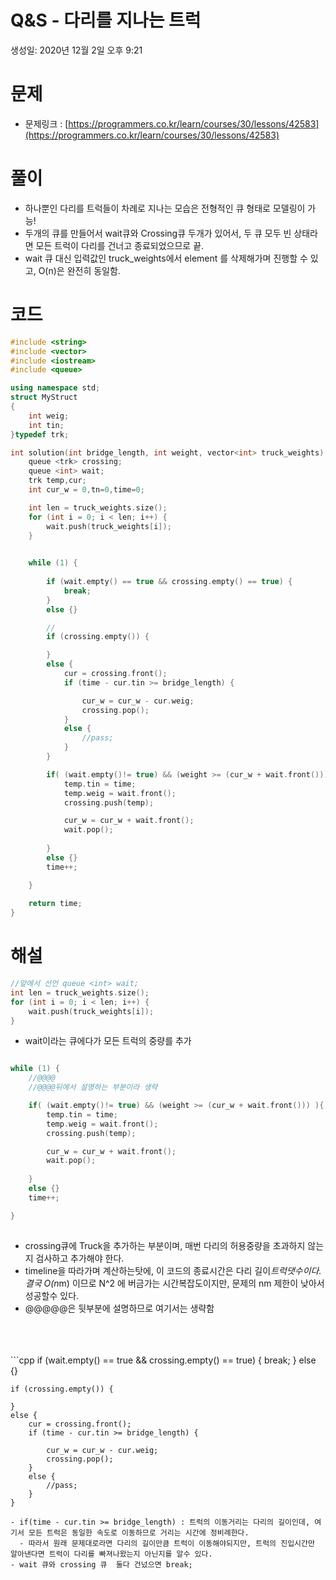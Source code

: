# Q&S - 다리를 지나는 트럭

생성일: 2020년 12월 2일 오후 9:21

# 문제

- 문제링크 : [https://programmers.co.kr/learn/courses/30/lessons/42583](https://programmers.co.kr/learn/courses/30/lessons/42583)

# 풀이

- 하나뿐인 다리를 트럭들이 차례로 지나는 모습은 전형적인 큐 형태로 모델링이 가능!
- 두개의 큐를 만들어서  wait큐와 Crossing큐 두개가 있어서, 두 큐 모두 빈 상태라면 모든 트럭이 다리를 건너고 종료되었으므로 끝.
- wait 큐 대신 입력값인 truck_weights에서 element 를 삭제해가며 진행할 수 있고, O(n)은 완전히 동일함.

# 코드

```cpp
#include <string>
#include <vector>
#include <iostream>
#include <queue>

using namespace std;
struct MyStruct
{
    int weig;
    int tin;
}typedef trk;

int solution(int bridge_length, int weight, vector<int> truck_weights) {
    queue <trk> crossing;
    queue <int> wait;
    trk temp,cur;
    int cur_w = 0,tn=0,time=0;

    int len = truck_weights.size();
    for (int i = 0; i < len; i++) {
        wait.push(truck_weights[i]);
    }
    

    while (1) {
        
        if (wait.empty() == true && crossing.empty() == true) {
            break;
        }
        else {}

        // 
        if (crossing.empty()) {

        }
        else {
            cur = crossing.front();
            if (time - cur.tin >= bridge_length) {

                cur_w = cur_w - cur.weig;
                crossing.pop();
            }
            else {
                //pass;
            }
        }

        if( (wait.empty()!= true) && (weight >= (cur_w + wait.front())) ){
            temp.tin = time;
            temp.weig = wait.front();
            crossing.push(temp);

            cur_w = cur_w + wait.front();
            wait.pop();
            
        }
        else {}
        time++;

    }
    
    return time;
}

```

# 해설

```cpp
//앞에서 선언 queue <int> wait;
int len = truck_weights.size();
for (int i = 0; i < len; i++) {
    wait.push(truck_weights[i]);
}
```

- wait이라는 큐에다가 모든 트럭의 중량를 추가

```cpp

while (1) {
    //@@@@
    //@@@@뒤에서 설명하는 부분이라 생략

    if( (wait.empty()!= true) && (weight >= (cur_w + wait.front())) ){
        temp.tin = time;
        temp.weig = wait.front();
        crossing.push(temp);

        cur_w = cur_w + wait.front();
        wait.pop();
        
    }
    else {}
    time++;

}
    
```
- crossing큐에 Truck을 추가하는 부분이며, 매번 다리의 허용중량을 초과하지 않는지 검사하고 추가해야 한다.
- timeline을 따라가며 계산하는탓에, 이 코드의 종료시간은 다리 길이*트럭댓수이다. 결국 O(n*m) 이므로 N^2 에 버금가는 시간복잡도이지만, 문제의 nm 제한이 낮아서 성공할수 있다.
- @@@@@은 뒷부분에 설명하므로 여기서는 생략함
<br>
<br>
<br>
```cpp
if (wait.empty() == true && crossing.empty() == true) {
        break;
    }
    else {}

    if (crossing.empty()) {

    }
    else {
        cur = crossing.front();
        if (time - cur.tin >= bridge_length) {

            cur_w = cur_w - cur.weig;
            crossing.pop();
        }
        else {
            //pass;
        }
    }
```
- if(time - cur.tin >= bridge_length) : 트럭의 이동거리는 다리의 길이인데, 여기서 모든 트럭은 동일한 속도로 이동하므로 거리는 시간에 정비례한다.
  - 따라서 원래 문제대로라면 다리의 길이만큼 트럭이 이동해야되지만, 트럭의 진입시간만 알아낸다면 트럭이 다리를 빠져나왔는지 아닌지를 알수 있다.
- wait 큐와 crossing 큐  둘다 건넜으면 break;
